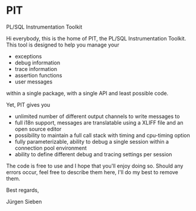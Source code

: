 # PIT
PL/SQL Instrumentation Toolkit

Hi everybody,
this is the home of PIT, the PL/SQL Instrumentation Toolkit.
This tool is designed to help you manage your 
  - exceptions
  - debug information
  - trace information
  - assertion functions
  - user messages

within a single package, with a single API and least possible code.

Yet, PIT gives you
  - unlimited number of different output channels to write messages to
  - full i18n support, messages are translatable using a XLIFF file and an open source editor
  - possibility to maintain a full call stack with timing and cpu-timing option
  - fully parameterizable, ability to debug a single session within a connection pool environment
  - ability to define different debug and tracing settings per session
  
The code is free to use and I hope that you'll enjoy doing so. Should any errors occur, 
feel free to describe them here, I'll do my best to remove them.

Best regards,

Jürgen Sieben
